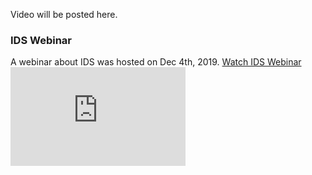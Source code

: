 Video will be posted here.


<a name="Webinar"></a>
<h3>IDS Webinar</h3>
A webinar about IDS was hosted on Dec 4th, 2019. <a href="https://youtu.be/T4HA41OK2_M" target="_blank" rel="noopener noreferrer">Watch IDS Webinar</a>
<iframe width="280" height="158" src="https://www.youtube.com/embed/T4HA41OK2_M" frameborder="0" allow="accelerometer; autoplay; encrypted-media; gyroscope; picture-in-picture" allowfullscreen></iframe>
